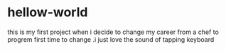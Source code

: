 # hellow-world
this is my first project when i decide to change my career from a chef to progrem
first time to change .i just love the sound of tapping keyboard
